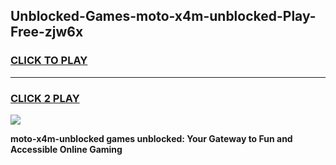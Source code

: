 
## Unblocked-Games-moto-x4m-unblocked-Play-Free-zjw6x
<h3>
<a href="https://premium76.site?title=moto-x4m-unblocked&ref=10A">CLICK TO PLAY</a></h3>
<hr>

<h3>
<a href="https://premium76.site?title=moto-x4m-unblocked&ref=10A">CLICK 2 PLAY</a>
  
</h3>

<a href="https://premium76.site?title=moto-x4m-unblocked&ref=10A"><img src="https://clearcache.store/games.png"></a>


**moto-x4m-unblocked games unblocked: Your Gateway to Fun and Accessible Online Gaming**

